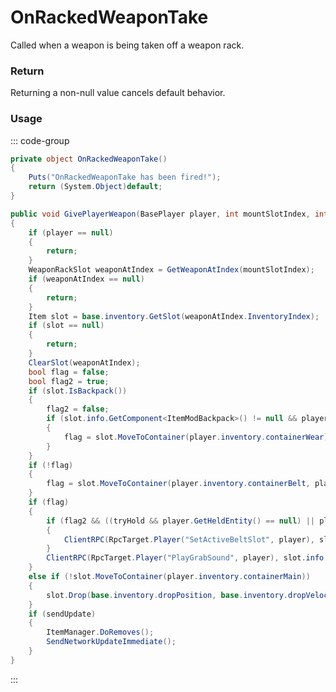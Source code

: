 <Badge type="danger" text="Carbon Compatible"/><Badge type="warning" text="Oxide Compatible"/>
# OnRackedWeaponTake
Called when a weapon is being taken off a weapon rack.
### Return
Returning a non-null value cancels default behavior.

### Usage
::: code-group
```csharp [Example]
private object OnRackedWeaponTake()
{
	Puts("OnRackedWeaponTake has been fired!");
	return (System.Object)default;
}
```
```csharp [Source — Assembly-CSharp @ WeaponRack]
public void GivePlayerWeapon(BasePlayer player, int mountSlotIndex, int playerBeltIndex = -1, bool tryHold = true, bool sendUpdate = true)
{
	if (player == null)
	{
		return;
	}
	WeaponRackSlot weaponAtIndex = GetWeaponAtIndex(mountSlotIndex);
	if (weaponAtIndex == null)
	{
		return;
	}
	Item slot = base.inventory.GetSlot(weaponAtIndex.InventoryIndex);
	if (slot == null)
	{
		return;
	}
	ClearSlot(weaponAtIndex);
	bool flag = false;
	bool flag2 = true;
	if (slot.IsBackpack())
	{
		flag2 = false;
		if (slot.info.GetComponent<ItemModBackpack>() != null && player.inventory.GetAnyBackpack() == null)
		{
			flag = slot.MoveToContainer(player.inventory.containerWear);
		}
	}
	if (!flag)
	{
		flag = slot.MoveToContainer(player.inventory.containerBelt, playerBeltIndex);
	}
	if (flag)
	{
		if (flag2 && ((tryHold && player.GetHeldEntity() == null) || playerBeltIndex != -1))
		{
			ClientRPC(RpcTarget.Player("SetActiveBeltSlot", player), slot.position, slot.uid);
		}
		ClientRPC(RpcTarget.Player("PlayGrabSound", player), slot.info.itemid);
	}
	else if (!slot.MoveToContainer(player.inventory.containerMain))
	{
		slot.Drop(base.inventory.dropPosition, base.inventory.dropVelocity);
	}
	if (sendUpdate)
	{
		ItemManager.DoRemoves();
		SendNetworkUpdateImmediate();
	}
}

```
:::
